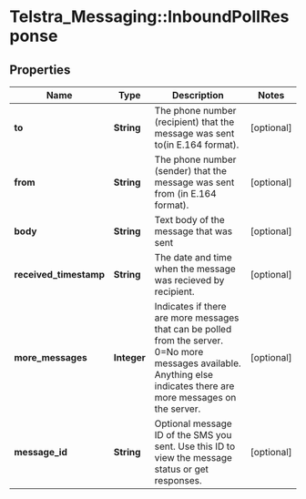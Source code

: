 # Telstra_Messaging::InboundPollResponse

## Properties
Name | Type | Description | Notes
------------ | ------------- | ------------- | -------------
**to** | **String** | The phone number (recipient) that the message was sent to(in E.164 format). | [optional] 
**from** | **String** | The phone number (sender) that the message was sent from (in E.164 format). | [optional] 
**body** | **String** | Text body of the message that was sent | [optional] 
**received_timestamp** | **String** | The date and time when the message was recieved by recipient. | [optional] 
**more_messages** | **Integer** | Indicates if there are more messages that can be polled from the server. 0&#x3D;No more messages available. Anything else indicates there are more messages on the server. | [optional] 
**message_id** | **String** | Optional message ID of the SMS you sent. Use this ID to view the message status or get responses. | [optional] 


